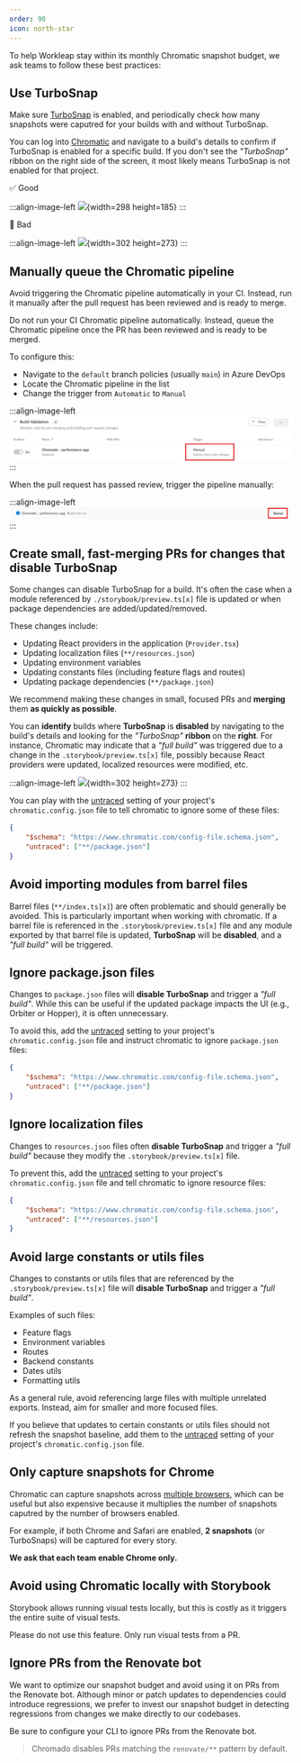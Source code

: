 ```yaml
---
order: 90
icon: north-star
---
```


To help Workleap stay within its monthly Chromatic snapshot budget, we ask teams to follow these best practices:

## Use TurboSnap

Make sure [TurboSnap](https://www.chromatic.com/docs/turbosnap/) is enabled, and periodically check how many snapshots were caputred for your builds with and without TurboSnap.

You can log into [Chromatic](https://www.chromatic.com/) and navigate to a build's details to confirm if TurboSnap is enabled for a specific build. If you don't see the _"TurboSnap"_ ribbon on the right side of the screen, it most likely means TurboSnap is not enabled for that project.

:white_check_mark: Good

:::align-image-left
![](./static/turbosnap-good.png){width=298 height=185}
:::

:no_entry_sign: Bad

:::align-image-left
![](./static/turbosnap-bad.png){width=302 height=273}
:::

## Manually queue the Chromatic pipeline

Avoid triggering the Chromatic pipeline automatically in your CI. Instead, run it manually after the pull request has been reviewed and is ready to merge.

Do not run your CI Chromatic pipeline automatically. Instead, queue the Chromatic pipeline once the PR has been reviewed and is ready to be merged.

To configure this:

- Navigate to the `default` branch policies (usually `main`) in Azure DevOps
- Locate the Chromatic pipeline in the list
- Change the trigger from `Automatic` to `Manual`

:::align-image-left
![](./static/ado-manual-trigger.png)
:::

When the pull request has passed review, trigger the pipeline manually:

:::align-image-left
![](./static/ado-manual-queue.png)
:::

## Create small, fast-merging PRs for changes that disable TurboSnap

Some changes can disable TurboSnap for a build. It's often the case when a module referenced by `./storybook/preview.ts[x]` file is updated or when package dependencies are added/updated/removed.

These changes include:

- Updating React providers in the application (`Provider.tsx`)
- Updating localization files (`**/resources.json`)
- Updating environment variables
- Updating constants files (including feature flags and routes)
- Updating package dependencies (`**/package.json`)

We recommend making these changes in small, focused PRs and **merging** them **as quickly as possible**.

You can **identify** builds where **TurboSnap** is **disabled** by navigating to the build's details and looking for the _"TurboSnap"_ **ribbon** on the **right**. For instance, Chromatic may indicate that a _"full build"_ was triggered due to a change in the `.storybook/preview.ts[x]` file, possibly because React providers were updated, localized resources were modified, etc.

:::align-image-left
![](./static/turbosnap-bad.png){width=302 height=273}
:::

You can play with the [untraced](https://www.chromatic.com/docs/configure/#untraced) setting of your project's `chromatic.config.json` file to tell chromatic to ignore some of these files:

```json chromatic.config.json
{
    "$schema": "https://www.chromatic.com/config-file.schema.json",
    "untraced": ["**/package.json"]
}
```

## Avoid importing modules from barrel files

Barrel files (`**/index.ts[x]`) are often problematic and should generally be avoided. This is particularly important when working with chromatic. If a barrel file is referenced in the `.storybook/preview.ts[x]` file and any module exported by that barrel file is updated, **TurboSnap** will be **disabled**, and a _"full build"_ will be triggered.

## Ignore package.json files

Changes to `package.json` files will **disable TurboSnap** and trigger a _"full build"_. While this can be useful if the updated package impacts the UI (e.g., Orbiter or Hopper), it is often unnecessary.

To avoid this, add the [untraced](https://www.chromatic.com/docs/configure/#untraced) setting to your project's `chromatic.config.json` file and instruct chromatic to ignore `package.json` files:

```json chromatic.config.json
{
    "$schema": "https://www.chromatic.com/config-file.schema.json",
    "untraced": ["**/package.json"]
}
```

## Ignore localization files

Changes to `resources.json` files often **disable TurboSnap** and trigger a _"full build"_ because they modify the `.storybook/preview.ts[x]` file.

To prevent this, add the [untraced](https://www.chromatic.com/docs/configure/#untraced) setting to your project's `chromatic.config.json` file and tell chromatic to ignore resource files:

```json chromatic.config.json
{
    "$schema": "https://www.chromatic.com/config-file.schema.json",
    "untraced": ["**/resources.json"]
}
```

## Avoid large constants or utils files

Changes to constants or utils files that are referenced by the `.storybook/preview.ts[x]` file will **disable TurboSnap** and trigger a _"full build"_.

Examples of such files:

- Feature flags
- Environment variables
- Routes
- Backend constants
- Dates utils
- Formatting utils

As a general rule, avoid referencing large files with multiple unrelated exports. Instead, aim for smaller and more focused files.

If you believe that updates to certain constants or utils files should not refresh the snapshot baseline, add them to the [untraced](https://www.chromatic.com/docs/configure/#untraced) setting of your project's `chromatic.config.json` file.

## Only capture snapshots for Chrome

Chromatic can capture snapshots across [multiple browsers](https://www.chromatic.com/docs/browsers/), which can be useful but also expensive because it multiplies the number of snapshots caputred by the number of browsers enabled.

For example, if both Chrome and Safari are enabled, **2 snapshots** (or TurboSnaps) will be captured for every story.

**We ask that each team enable Chrome only.**

## Avoid using Chromatic locally with Storybook

Storybook allows running visual tests locally, but this is costly as it triggers the entire suite of visual tests.

Please do not use this feature. Only run visual tests from a PR.

## Ignore PRs from the Renovate bot

We want to optimize our snapshot budget and avoid using it on PRs from the Renovate bot. Although minor or patch updates to dependencies could introduce regressions, we prefer to invest our snapshot budget in detecting regressions from changes we make directly to our codebases.

Be sure to configure your CLI to ignore PRs from the Renovate bot.

> Chromado disables PRs matching the `renovate/**` pattern by default.
